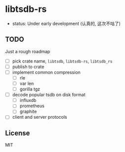 # libtsdb-rs

- status: Under early development (认真的, 这次不咕了)

## TODO

Just a rough roadmap

- [ ] pick crate name, `libtsdb`, `libtsdb-rs`, `libtsdb_rs`
- [ ] publish to crate
- [ ] implement common compression
  - [ ] rle
  - [ ] var len
  - [ ] gorilla tgz
- [ ] decode popular tsdb on disk format
  - [ ] influxdb
  - [ ] prometheus
  - [ ] graphite
- [ ] client and server protocols

## License

MIT